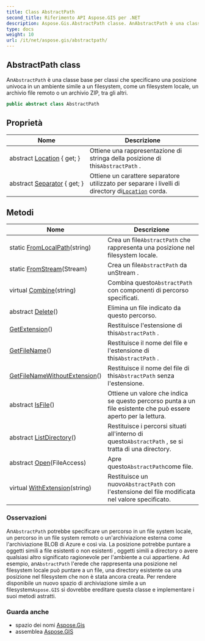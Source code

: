 ```yaml
---
title: Class AbstractPath
second_title: Riferimento API Aspose.GIS per .NET
description: Aspose.Gis.AbstractPath classe. AnAbstractPath è una classe base per classi che specificano una posizione univoca in un ambiente simile a un filesystem come un filesystem locale un archivio file remoto o un archivio ZIP tra gli altri.
type: docs
weight: 10
url: /it/net/aspose.gis/abstractpath/
---
```

## AbstractPath class

An`AbstractPath` è una classe base per classi che specificano una posizione univoca in un ambiente simile a un filesystem, come un filesystem locale, un archivio file remoto o un archivio ZIP, tra gli altri.

```csharp
public abstract class AbstractPath
```

## Proprietà

| Nome | Descrizione |
| --- | --- |
| abstract [Location](../../aspose.gis/abstractpath/location/) { get; } | Ottiene una rappresentazione di stringa della posizione di this`AbstractPath` . |
| abstract [Separator](../../aspose.gis/abstractpath/separator/) { get; } | Ottiene un carattere separatore utilizzato per separare i livelli di directory di[`Location`](./location/) corda. |

## Metodi

| Nome | Descrizione |
| --- | --- |
| static [FromLocalPath](../../aspose.gis/abstractpath/fromlocalpath/)(string) | Crea un file`AbstractPath` che rappresenta una posizione nel filesystem locale. |
| static [FromStream](../../aspose.gis/abstractpath/fromstream/)(Stream) | Crea un file`AbstractPath` da unStream . |
| virtual [Combine](../../aspose.gis/abstractpath/combine/)(string) | Combina questo`AbstractPath` con componenti di percorso specificati. |
| abstract [Delete](../../aspose.gis/abstractpath/delete/)() | Elimina un file indicato da questo percorso. |
| [GetExtension](../../aspose.gis/abstractpath/getextension/)() | Restituisce l'estensione di this`AbstractPath` . |
| [GetFileName](../../aspose.gis/abstractpath/getfilename/)() | Restituisce il nome del file e l'estensione di this`AbstractPath` . |
| [GetFileNameWithoutExtension](../../aspose.gis/abstractpath/getfilenamewithoutextension/)() | Restituisce il nome del file di this`AbstractPath` senza l'estensione. |
| abstract [IsFile](../../aspose.gis/abstractpath/isfile/)() | Ottiene un valore che indica se questo percorso punta a un file esistente che può essere aperto per la lettura. |
| abstract [ListDirectory](../../aspose.gis/abstractpath/listdirectory/)() | Restituisce i percorsi situati all'interno di questo`AbstractPath` , se si tratta di una directory. |
| abstract [Open](../../aspose.gis/abstractpath/open/)(FileAccess) | Apre questo`AbstractPath`come file. |
| virtual [WithExtension](../../aspose.gis/abstractpath/withextension/)(string) | Restituisce un nuovo`AbstractPath` con l'estensione del file modificata nel valore specificato. |

### Osservazioni

An`AbstractPath` potrebbe specificare un percorso in un file system locale, un percorso in un file system remoto o un'archiviazione esterna come l'archiviazione BLOB di Azure e così via. La posizione potrebbe puntare a oggetti simili a file esistenti o non esistenti , oggetti simili a directory o avere qualsiasi altro significato ragionevole per l'ambiente a cui appartiene. Ad esempio, an`AbstractPath` l'erede che rappresenta una posizione nel filesystem locale può puntare a un file, una directory esistente oa una posizione nel filesystem che non è stata ancora creata. Per rendere disponibile un nuovo spazio di archiviazione simile a un filesystem`Aspose.GIS` si dovrebbe ereditare questa classe e implementare i suoi metodi astratti.

### Guarda anche

* spazio dei nomi [Aspose.Gis](../../aspose.gis/)
* assemblea [Aspose.GIS](../../)


